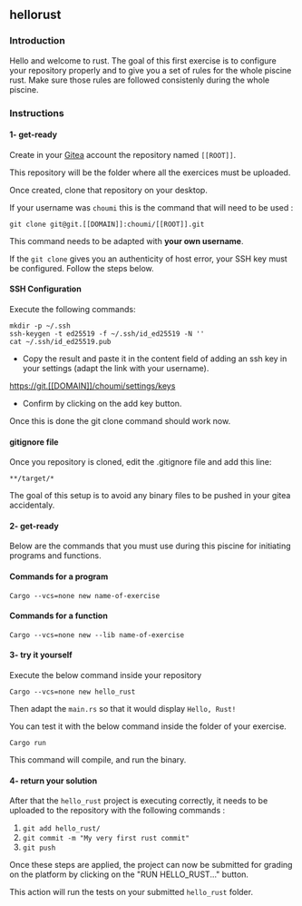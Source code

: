 ## hellorust

### Introduction

Hello and welcome to rust. 
The goal of this first exercise is to configure your repository properly and to give you a set of rules for the whole piscine rust. 
Make sure those rules are followed consistenly during the whole piscine.

### Instructions

#### 1- get-ready

Create in your [Gitea](https://git.[[DOMAIN]]) account the repository named `[[ROOT]]`.

This repository will be the folder where all the exercices must be uploaded.

Once created, clone that repository on your desktop.

If your username was `choumi` this is the command that will need to be used :

`git clone git@git.[[DOMAIN]]:choumi/[[ROOT]].git`

This command needs to be adapted with **your own username**.

If the `git clone` gives you an authenticity of host error, your SSH key must be configured.
Follow the steps below.

#### SSH Configuration

Execute the following commands:

```console
mkdir -p ~/.ssh
ssh-keygen -t ed25519 -f ~/.ssh/id_ed25519 -N ''
cat ~/.ssh/id_ed25519.pub
```

- Copy the result and paste it in the content field of adding an ssh key in your settings (adapt the link with your username).

[https://git.[[DOMAIN]]/choumi/settings/keys](https://git.[[DOMAIN]]/choumi/settings/keys)

- Confirm by clicking on the add key button.

Once this is done the git clone command should work now.

#### gitignore file

Once you repository is cloned,
edit the .gitignore file and add this line:
```console
**/target/*
```
The goal of this setup is to avoid any binary files to be pushed in your gitea accidentaly. 


#### 2- get-ready

Below are the commands that you must use during this piscine for initiating programs and functions.

#### Commands for a program

```console
Cargo --vcs=none new name-of-exercise
```

#### Commands for a function

```console
Cargo --vcs=none new --lib name-of-exercise
```

#### 3- try it yourself

Execute the below command inside your repository

```console
Cargo --vcs=none new hello_rust
```

Then adapt the `main.rs` so that it would display `Hello, Rust!`

You can test it with the below command inside the folder of your exercise.

```console
Cargo run 
```
This command will compile, and run the binary. 

#### 4- return your solution

After that the `hello_rust` project is executing correctly, it needs to be uploaded to the repository with the following commands :

1. `git add hello_rust/`
2. `git commit -m "My very first rust commit"`
3. `git push`

Once these steps are applied, the project can now be submitted for grading on the platform by clicking on the "RUN HELLO_RUST..." button.

This action will run the tests on your submitted `hello_rust` folder.
